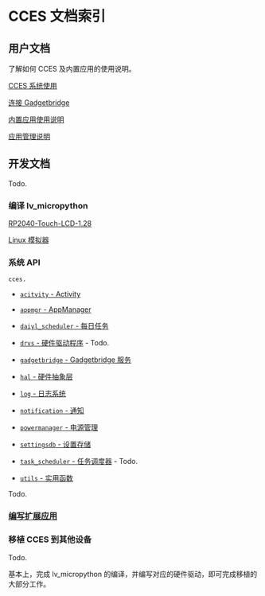 # CCES 文档索引

## 用户文档

了解如何 CCES 及内置应用的使用说明。

[CCES 系统使用](cces_useage.md)

[连接 Gadgetbridge](gadgetbridge_useage.md)

[内置应用使用说明](apps.md)

[应用管理说明](appmanagement.md)

## 开发文档

Todo.

### 编译 lv_micropython

[RP2040-Touch-LCD-1.28](compile.md#RP2040-Touch-LCD-1.28)

[Linux 模拟器](compile.md#Linux-模拟器)

### 系统 API

`cces.`

- [`acitvity` - Activity](activity.md)

- [`appmgr` - AppManager](appmgr.md)

- [`daiyl_scheduler` - 每日任务](dailytask.md)

- [`drvs` - 硬件驱动程序]() - Todo.

- [`gadgetbridge` - Gadgetbridge 服务](gadgetbridge_api.md)

- [`hal` - 硬件抽象层](hal.md)

- [`log` - 日志系统](log.md)

- [`notification` - 通知](notification.md)

- [`powermanager` - 电源管理](powermanager.md)

- [`settingsdb` - 设置存储](settingsdb.md)

- [`task_scheduler` - 任务调度器]() - Todo.

- [`utils` - 实用函数](utils.md)

Todo.

### [编写扩展应用](create_app.md)

### 移植 CCES 到其他设备

Todo.

基本上，完成 lv_micropython 的编译，并编写对应的硬件驱动，即可完成移植的大部分工作。